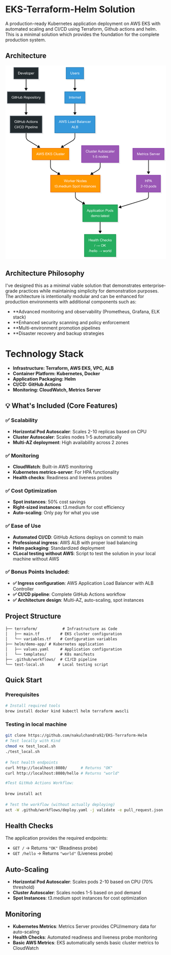 
# EKS-Terraform-Helm Solution

A production-ready Kubernetes application deployment on AWS EKS with automated scaling and CI/CD using Terraform, Github actions and helm. This is a minimal solution which provides the foundation for the complete production system.

## Architecture

![Architecture Diagram](Architecture_Diagram.png)

## Architecture Philosophy
I've designed this as a minimal viable solution that demonstrates enterprise-grade practices while maintaining simplicity for demonstration purposes. The architecture is intentionally modular and can be enhanced for production environments with additional components such as:

- **Advanced monitoring and observability (Prometheus, Grafana, ELK stack)
- **Enhanced security scanning and policy enforcement
- **Multi-environment promotion pipelines
- **Disaster recovery and backup strategies
  
# Technology Stack

- **Infrastructure: Terraform, AWS EKS, VPC, ALB**
- **Container Platform: Kubernetes, Docker**
- **Application Packaging: Helm**
- **CI/CD: GitHub Actions**
- **Monitoring: CloudWatch, Metrics Server**

## 💡 What's Included (Core Features)

### ✅ **Scalability**
- **Horizontal Pod Autoscaler**: Scales 2-10 replicas based on CPU
- **Cluster Autoscaler**: Scales nodes 1-5 automatically  
- **Multi-AZ deployment**: High availability across 2 zones

### ✅ **Monitoring** 
- **CloudWatch**: Built-in AWS monitoring
- **Kubernetes metrics-server**: For HPA functionality
- **Health checks**: Readiness and liveness probes

### ✅ **Cost Optimization**
- **Spot instances**: 50% cost savings
- **Right-sized instances**: t3.medium for cost efficiency
- **Auto-scaling**: Only pay for what you use

### ✅ **Ease of Use**
- **Automated CI/CD**: GitHub Actions deploys on commit to main
- **Professional ingress**: AWS ALB with proper load balancing
- **Helm packaging**: Standardized deployment
- **CLocal testing without AWS**: Script to test the solution in your local machine without AWS

### ✅ **Bonus Points Included:**
- **✅ Ingress configuration**: AWS Application Load Balancer with ALB Controller
- **✅ CI/CD pipeline**: Complete GitHub Actions workflow  
- **✅ Architecture design**: Multi-AZ, auto-scaling, spot instances

## Project Structure

```
├── terraform/           # Infrastructure as Code
│   ├── main.tf         # EKS cluster configuration
│   └── variables.tf    # Configuration variables
├── helm/demo-app/ # Kubernetes application
│   ├── values.yaml     # Application configuration
│   └── templates/      # K8s manifests
├── .github/workflows/  # CI/CD pipeline
└── test-local.sh      # Local testing script
```

## Quick Start

### Prerequisites

```bash
# Install required tools
brew install docker kind kubectl helm terraform awscli
```

### Testing in local machine

```bash
git clone https://github.com/nakulchandra92/EKS-Terraform-Helm
# Test locally with Kind
chmod +x test_local.sh
./test_local.sh

# Test health endpoints
curl http://localhost:8080/      # Returns "OK"
curl http://localhost:8080/hello # Returns "world"
```
```bash
#Test GitHub Actions Workflow:

brew install act

# Test the workflow (without actually deploying)
act -W .github/workflows/deploy.yaml -j validate -e pull_request.json

```


## Health Checks

The application provides the required endpoints:

- `GET /` → Returns `"OK"` (Readiness probe)
- `GET /hello` → Returns `"world"` (Liveness probe)

## Auto-Scaling

- **Horizontal Pod Autoscaler**: Scales pods 2-10 based on CPU (70% threshold)
- **Cluster Autoscaler**: Scales nodes 1-5 based on pod demand
- **Spot Instances**: t3.medium spot instances for cost optimization

## Monitoring

- **Kubernetes Metrics**: Metrics Server provides CPU/memory data for auto-scaling
- **Health Checks**: Automated readiness and liveness probe monitoring
- **Basic AWS Metrics**: EKS automatically sends basic cluster metrics to CloudWatch











